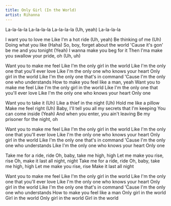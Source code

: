 ```yaml
---
title: Only Girl (In the World)
artist: Rihanna
---
```


La-la-la-la
La-la-la-la
La-la-la-la (Uh, yeah)
La-la-la-la

I want you to love me
Like I'm a hot ride (Uh, yeah)
Be thinking of me (Uh)
Doing what you like (Haha)
So, boy, forget about the world
'Cause it's gon' be me and you tonight (Yeah)
I wanna make you beg for it
Then I'ma make you swallow your pride, oh (Uh, uh)

Want you to make me feel
Like I'm the only girl in the world
Like I'm the only one that you'll ever love
Like I'm the only one who knows your heart
Only girl in the world
Like I'm the only one that's in command
'Cause I'm the only one who understands
How to make you feel like a man, yeah
Want you to make me feel
Like I'm the only girl in the world
Like I'm the only one that you'll ever love
Like I'm the only one who knows your heart
Only one

Want you to take it (Uh)
Like a thief in the night (Uh)
Hold me like a pillow
Make me feel right (Uh)
Baby, I'll tell you all my secrets that I'm keeping
You can come inside (Yeah)
And when you enter, you ain't leaving
Be my prisoner for the night, oh

Want you to make me feel
Like I'm the only girl in the world
Like I'm the only one that you'll ever love
Like I'm the only one who knows your heart
Only girl in the world
Like I'm the only one that's in command
'Cause I'm the only one who understands
Like I'm the only one who knows your heart
Only one

Take me for a ride, ride
Oh, baby, take me high, high
Let me make you rise, rise
Oh, make it last all night, night
Take me for a ride, ride
Oh, baby, take me high, high
Let me make you rise, rise
Make it last all night

Want you to make me feel
Like I'm the only girl in the world
Like I'm the only one that you'll ever love
Like I'm the only one who knows your heart
Only girl in the world
Like I'm the only one that's in command
'Cause I'm the only one who understands
How to make you feel like a man
Only girl in the world
Girl in the world
Only girl in the world
Girl in the world
